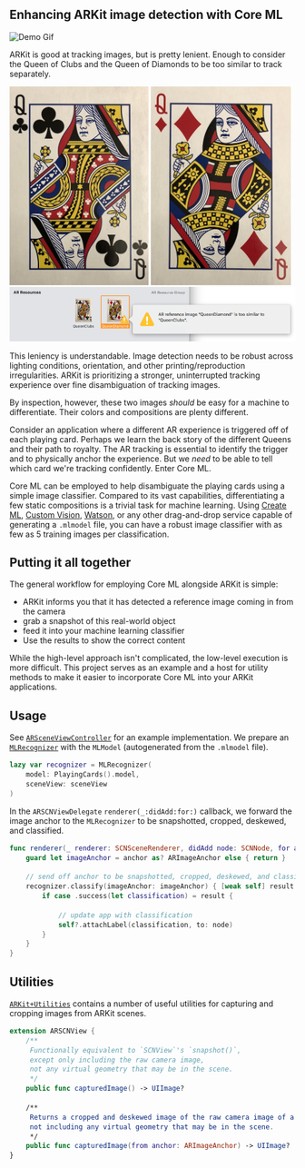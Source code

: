 ## Enhancing ARKit image detection with Core ML

![Demo Gif](Documentation%20Support/Demo.gif)

ARKit is good at tracking images, but is pretty lenient. Enough to consider the Queen of Clubs and the Queen of Diamonds to be too similar to track separately.

<img src="https://github.com/Raizlabs/ARKit-CoreML/blob/master/Documentation%20Support/Queen_Clubs.jpg" height="350"> <img src="https://github.com/Raizlabs/ARKit-CoreML/blob/master/Documentation%20Support/Queen_Diamond.jpg" height="350">
![Xcode Reference Too Similar](Documentation%20Support/Xcode_Reference_Too_Similar.png)

This leniency is understandable. Image detection needs to be robust across lighting conditions, orientation, and other printing/reproduction irregularities. ARKit is prioritizing a stronger, uninterrupted tracking experience over fine disambiguation of tracking images.

By inspection, however, these two images _should_ be easy for a machine to differentiate. Their colors and compositions are plenty different.

Consider an application where a different AR experience is triggered off of each playing card. Perhaps we learn the back story of the different Queens and their path to royalty. The AR tracking is essential to identify the trigger and to physically anchor the experience. But we _need_ to be able to tell which card we're tracking confidently. Enter Core ML.

Core ML can be employed to help disambiguate the playing cards using a simple image classifier. Compared to its vast capabilities, differentiating a few static compositions is a trivial task for machine learning. Using [Create ML](https://developer.apple.com/documentation/createml), [Custom Vision](https://www.customvision.ai/), [Watson](https://developer.ibm.com/patterns/deploy-a-core-ml-model-with-watson-visual-recognition/), or any other drag-and-drop service capable of generating a `.mlmodel` file, you can have a robust image classifier with as few as 5 training images per classification.

## Putting it all together

The general workflow for employing Core ML alongside ARKit is simple: 
- ARKit informs you that it has detected a reference image coming in from the camera
- grab a snapshot of this real-world object
- feed it into your machine learning classifier
- Use the results to show the correct content

While the high-level approach isn't complicated, the low-level execution is more difficult. This project serves as an example and a host for utility methods to make it easier to incorporate Core ML into your ARKit applications.

## Usage
See [`ARSceneViewController`](ARKitCoreML/ARSceneViewController.swift) for an example implementation. We prepare an [`MLRecognizer`](ARKitCoreML/MLRecognizer.swift) with the `MLModel` (autogenerated from the `.mlmodel` file).

```swift
lazy var recognizer = MLRecognizer(
    model: PlayingCards().model,
    sceneView: sceneView
)
```

In the `ARSCNViewDelegate` `renderer(_:didAdd:for:)` callback, we forward the image anchor to the `MLRecognizer` to be snapshotted, cropped, deskewed, and classified.

```swift
func renderer(_ renderer: SCNSceneRenderer, didAdd node: SCNNode, for anchor: ARAnchor) {
    guard let imageAnchor = anchor as? ARImageAnchor else { return }

    // send off anchor to be snapshotted, cropped, deskewed, and classified
    recognizer.classify(imageAnchor: imageAnchor) { [weak self] result in
        if case .success(let classification) = result {

            // update app with classification
            self?.attachLabel(classification, to: node)
        }
    }
}
```

## Utilities
[`ARKit+Utilities`](ARKitCoreML/ARKit+Utilities.swift) contains a number of useful utilities for capturing and cropping images from ARKit scenes.

```swift
extension ARSCNView {
    /**
     Functionally equivalent to `SCNView`'s `snapshot()`,
     except only including the raw camera image, 
     not any virtual geometry that may be in the scene.
     */
    public func capturedImage() -> UIImage?

    /**
     Returns a cropped and deskewed image of the raw camera image of a given `ARImageAnchor`, 
     not including any virtual geometry that may be in the scene.
     */
    public func capturedImage(from anchor: ARImageAnchor) -> UIImage?
}
```
